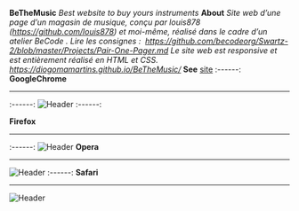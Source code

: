 __BeTheMusic__ 
 _Best website to buy yours instruments_
 __About__
_Site web d’une page d’un magasin de musique, conçu par louis878 (https://github.com/louis878) et moi-même, réalisé dans le cadre d’un atelier BeCode . Lire les consignes : 
 https://github.com/becodeorg/Swartz-2/blob/master/Projects/Pair-One-Pager.md
Le site web est responsive et est entièrement réalisé en HTML et CSS.
https://diogomamartins.github.io/BeTheMusic/_
__See__
[site]("https://diogomamartins.github.io/BeTheMusic/")
:------:
            **GoogleChrome**<br/><hr/>
            :------:
![Header](imagesReadme/chrome.png)
:------:
          
  **Firefox**<br/><hr/>
  :------:
![Header](imagesReadme/firefox.png)
                    **Opera**<br/><hr/>
 ![Header](imagesReadme/opera.png)
 :------:
               **Safari**<br/><hr/>
![Header](imagesReadme/safari.png)


